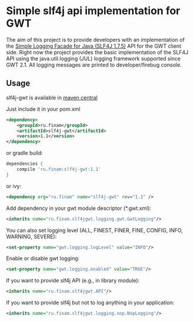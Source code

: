 Simple slf4j api implementation for GWT
===

The aim of this project is to provide developers with an implementation of the
[Simple Logging Facade for Java (SLF4J 1.7.5)](http://www.slf4j.org/) API for the GWT client side.
Right now the project provides the basic implementation of the SLF4J API using the java.util.logging (JUL)
logging framework supported since GWT 2.1. All logging messages are printed to developer/firebug console.

Usage
---
slf4j-gwt is available in [maven central](http://search.maven.org/#artifactdetails%7Cru.finam%7Cslf4j-gwt%7C1.1%7Cjar)

Just include it in your pom.xml
```xml
<dependency>
    <groupId>ru.finam</groupId>
    <artifactId>slf4j-gwt</artifactId>
    <version>1.1</version>
</dependency>
```
or gradle build:
```groovy
dependencies {
    compile 'ru.finam:slf4j-gwt:1.1'
}
```

or ivy:
```xml
<dependency org="ru.finam" name="slf4j-gwt" rev="1.1" />
```

Add dependency in your gwt module descriptor (*.gwt.xml):
```xml
<inherits name="ru.finam.slf4jgwt.logging.gwt.GwtLogging"/>
```

You can also set logging level (ALL, FINEST, FINER, FINE, CONFIG, INFO, WARNING, SEVERE):
```xml
<set-property name="gwt.logging.logLevel" value="INFO"/>
```

Enable or disable gwt logging:
```xml
<set-property name="gwt.logging.enabled" value="TRUE"/>
```

If you want to provide slf4j API (e.g., in library module):
```xml
<inherits name="ru.finam.slf4jgwt.API"/>
```

If you want to provide slf4j but not to log anything in your application:
```xml
<inherits name="ru.finam.slf4jgwt.logging.nop.NopLogging"/>
```